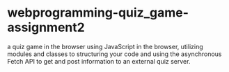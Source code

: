 # webprogramming-quiz_game-assignment2
 a quiz game in the browser using JavaScript in the browser, utilizing modules and classes to structuring your code and using the asynchronous Fetch API to get and post information to an external quiz server. 
